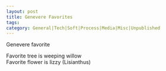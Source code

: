 ```yaml
---
layout: post
title: Genevere Favorites
tags: 
category: General|Tech|Soft|Process|Media|Misc|Unpublished
---
```

Genevere favorite 

Favorite tree is weeping willow  
Favorite flower is lizzy (Lisianthus)  
